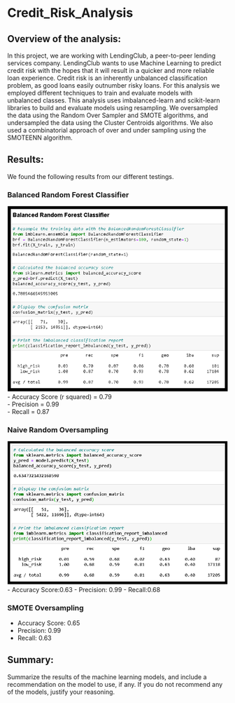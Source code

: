 # Credit_Risk_Analysis

## Overview of the analysis: 
In this project, we are working with LendingClub, a peer-to-peer lending services company.  LendingClub wants to use Machine Learning to predict credit risk with the hopes that it will result in a quicker and more reliable loan experience.  Credit risk is an inherently unbalanced classification problem, as good loans easily outnumber risky loans. For this analysis we employed different techniques to train and evaluate models with unbalanced classes. This analysis uses imbalanced-learn and scikit-learn libraries to build and evaluate models using resampling.  We oversampled the data using the Random Over Sampler and SMOTE algorithms, and undersampled the data using the Cluster Centroids algorithms.  We also used a combinatorial approach of over and under sampling using the SMOTEENN algorithm.  

## Results: 
We found the following results from our different testings.

### Balanced Random Forest Classifier
<img src = "https://github.com/jennfrbrown/Credit_Risk_Analysis/blob/main/ReadMe%20Images/Balance%20Random%20Forest%20Classifier.png">
- Accuracy Score (r squared) = 0.79<br>
- Precision = 0.99<br>
- Recall = 0.87<br>

### Naive Random Oversampling
<img src = "https://github.com/jennfrbrown/Credit_Risk_Analysis/blob/main/ReadMe%20Images/Naive%20Random%20Oversampling.png">
- Accuracy Score:0.63
- Precision: 0.99
- Recall:0.68

### SMOTE Oversampling

- Accuracy Score: 0.65
- Precision:  0.99
- Recall: 0.63

## Summary: 
Summarize the results of the machine learning models, and include a recommendation on the model to use, if any. If you do not recommend any of the models, justify your reasoning.
